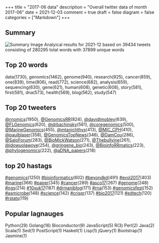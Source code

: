 +++
title = "2017-06 data"
description = "Overall twitter data of month 2017-06"
date = 2021-12-03
comment = true
draft = false
diagram = false
categories = ["Markdown"]
+++

## Summary
![Summary Image](/images/wordcloud/2017-06.png "Summary Image")
Analyical results for 2021-12 based on 39434 tweets consisting of 280295 total words with 37899 unique words


## Top 20 words
data(1730), genomics(1462), genome(940), research(925), cancer(859), one(839), time(806), read(772), science(682), analysis(659), sequencing(630), gene(621), human(608), genetic(608), story(581), first(581), dna(573), health(569), blog(562), study(547)

## Top 20 tweeters
[@rnomics](https://twitter.com/rnomics)(1950), [@GenomicsRR](https://twitter.com/GenomicsRR)(824), [@davidlmobley](https://twitter.com/davidlmobley)(639), [@FLGenomics](https://twitter.com/FLGenomics)(620), [@drbachinsky](https://twitter.com/drbachinsky)(561), [@coregenomics](https://twitter.com/coregenomics)(500), [@MarineGenomics](https://twitter.com/MarineGenomics)(455), [@mtanichthys](https://twitter.com/mtanichthys)(413), [@MIC_CPH](https://twitter.com/MIC_CPH)(410), [@paulblaser](https://twitter.com/paulblaser)(358), [@GenomicsTopNews](https://twitter.com/GenomicsTopNews)(346), [@DamCou](https://twitter.com/DamCou)(286), [@SaloForum](https://twitter.com/SaloForum)(283), [@BioMickWatson](https://twitter.com/BioMickWatson)(271), [@Thebullvine](https://twitter.com/Thebullvine)(261), [@idowuolawoye](https://twitter.com/idowuolawoye)(254), [@gringene_bio](https://twitter.com/gringene_bio)(243), [@BioinfoRRmatics](https://twitter.com/BioinfoRRmatics)(223), [@phylogenomics](https://twitter.com/phylogenomics)(222), [@aDNA_papers](https://twitter.com/aDNA_papers)(218)

## top 20 hastags
[#genomics](https://twitter.com/hashtag/genomics)(1250) [#bioinformatics](https://twitter.com/hashtag/bioinformatics)(602) [#beyondkd](https://twitter.com/hashtag/beyondkd)(491) [#evol2017](https://twitter.com/hashtag/evol2017)(403) [#marine](https://twitter.com/hashtag/marine)(366) [#paper](https://twitter.com/hashtag/paper)(345) [#cancer](https://twitter.com/hashtag/cancer)(289) [#asco17](https://twitter.com/hashtag/asco17)(267) [#genome](https://twitter.com/hashtag/genome)(248) [#ngs](https://twitter.com/hashtag/ngs)(214) [#10xuk17](https://twitter.com/hashtag/10xuk17)(187) [#drmaniblog](https://twitter.com/hashtag/drmaniblog)(171) [#rna](https://twitter.com/hashtag/rna)(153) [#genomicsfest](https://twitter.com/hashtag/genomicsfest)(152) [#asmicrobe](https://twitter.com/hashtag/asmicrobe)(148) [#science](https://twitter.com/hashtag/science)(142) [#crispr](https://twitter.com/hashtag/crispr)(137) [#bio2017](https://twitter.com/hashtag/bio2017)(121) [#edtech](https://twitter.com/hashtag/edtech)(120) [#rstats](https://twitter.com/hashtag/rstats)(119)

## Popular lagnauges
Python(29) Golang(16) Bioconductor(9) JavaScript(5) R(3) Perl(2) Java(2) Scala(1) Sed(1) PostScript(1) Haskell(1) Lisp(1) jQuery(1) Bootstrap(1) Jasmine(1)
